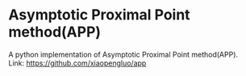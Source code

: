 # Asymptotic Proximal Point method(APP)
A python implementation of Asymptotic Proximal Point method(APP).   
Link: https://github.com/xiaopengluo/app
